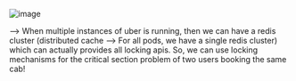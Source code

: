 ![image](https://github.com/user-attachments/assets/63609382-07fc-4488-a424-1d0bfb293cdb)

--> When multiple instances of uber is running, then we can have a redis cluster (distributed cache --> For all pods, we have a single redis cluster) which can actually provides all locking apis. So, we can use locking  mechanisms for the critical section problem of two users booking the same cab!
